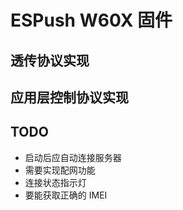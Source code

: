 # ESPush W60X 固件

## 透传协议实现

## 应用层控制协议实现

## TODO

* 启动后应自动连接服务器
* 需要实现配网功能
* 连接状态指示灯
* 要能获取正确的 IMEI

